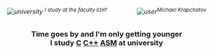 ###### <p align="center" dir="auto"> ![university](https://psv4.userapi.com/c534536/u354403795/docs/d23/8754cd07a253/study.png?extra=NIolMMr9QAsVH95bKH1eGrwkPAkyLBbbsisDBLnqetcNcWrXp5BHIuzXLLnVkxQ3cYg-k34O17XDV__4gBffdBKSlUcTnti9jHhrMGZjByoZ_MxLnzqxH-e6YTerYotlPpjRumuYX8pvMhNSH_COqsA-) <sup>I study at the faculty ` DIHT `</sup> &nbsp;&nbsp;&nbsp;&nbsp;&nbsp;&nbsp;&nbsp;&nbsp;&nbsp;&nbsp;&nbsp;&nbsp;&nbsp;&nbsp;&nbsp; ![user](https://psv4.userapi.com/c235031/u354403795/docs/d30/4a367b369419/user.png?extra=ItJTlMfY8nG94uAkrBryoWYIW3zsM-z2-PwhrUq64KH4YfDmmKFqO9w3BMmO6crWvlbkzlBWkr_4pwfAKpKRPy4yKKkdGyWzLrwO7p4WL4lzOMqexz1oAa2vKPYJ6ieKGpnVSS65544QRixERfPZ564w)<sup>Michael Krapchatov</sup><p>
### <p align="center" dir="auto">Time goes by and I'm only getting younger</br>I study [C]() [C++]() [ASM]()  at university<p>

